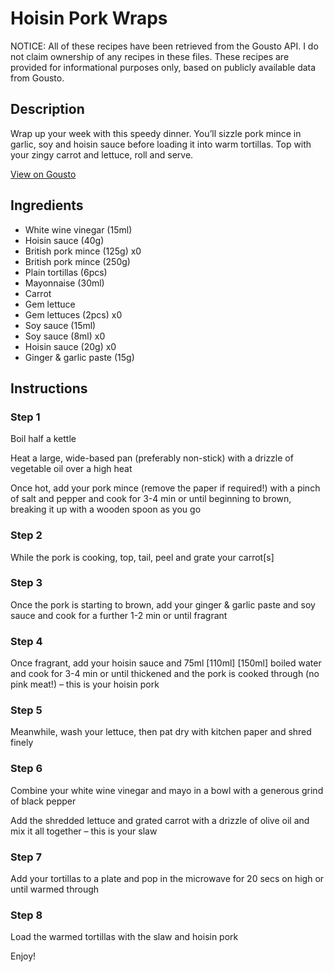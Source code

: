 # Hoisin Pork Wraps

NOTICE: All of these recipes have been retrieved from the Gousto API. I do not claim ownership of any recipes in these files. These recipes are provided for informational purposes only, based on publicly available data from Gousto.

## Description

Wrap up your week with this speedy dinner. You’ll sizzle pork mince in garlic, soy and hoisin sauce before loading it into warm tortillas. Top with your zingy carrot and lettuce, roll and serve.

[View on Gousto](https://www.gousto.co.uk/recipes/cookbook/hoisin-pork-wraps)

## Ingredients

- White wine vinegar (15ml)
- Hoisin sauce (40g)
- British pork mince (125g) x0
- British pork mince (250g)
- Plain tortillas (6pcs)
- Mayonnaise (30ml)
- Carrot
- Gem lettuce
- Gem lettuces (2pcs) x0
- Soy sauce (15ml)
- Soy sauce (8ml) x0
- Hoisin sauce (20g) x0
- Ginger & garlic paste (15g)

## Instructions


### Step 1

Boil half a kettle

Heat a large, wide-based pan (preferably non-stick) with a drizzle of vegetable oil over a high heat

Once hot, add your pork mince (remove the paper if required!) with a pinch of salt and pepper and cook for 3-4 min or until beginning to brown, breaking it up with a wooden spoon as you go


### Step 2

While the pork is cooking, top, tail, peel and grate your carrot[s]


### Step 3

Once the pork is starting to brown, add your ginger & garlic paste and soy sauce and cook for a further 1-2 min or until fragrant


### Step 4

Once fragrant, add your hoisin sauce and 75ml <span class="text-purple">[110ml]</span><span class="text-danger"> [150ml] </span>boiled water and cook for 3-4 min or until thickened and the pork is cooked through (no pink meat!) – this is your hoisin pork


### Step 5

Meanwhile, wash your lettuce, then pat dry with kitchen paper and shred finely


### Step 6

Combine your white wine vinegar and mayo in a bowl with a generous grind of black pepper

Add the shredded lettuce and grated carrot with a drizzle of olive oil and mix it all together – this is your slaw


### Step 7

Add your tortillas to a plate and pop in the microwave for 20 secs on high or until warmed through

### Step 8

Load the warmed tortillas with the slaw and hoisin pork

Enjoy!

